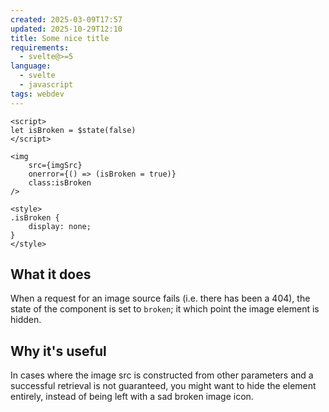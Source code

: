 ```yaml
---
created: 2025-03-09T17:57
updated: 2025-10-29T12:10
title: Some nice title
requirements:
  - svelte@>=5
language:
  - svelte
  - javascript
tags: webdev
---
```


```svelte
<script>
let isBroken = $state(false)
</script>

<img
	src={imgSrc}
	onerror={() => (isBroken = true)}
	class:isBroken
/>

<style>
.isBroken {
	display: none;
}
</style>
```

## What it does
When a request for an image source fails (i.e. there has been a 404), the state of the component is set to `broken`; it which point the image element is hidden.


## Why it's useful
In cases where the image src is constructed from other parameters and a successful retrieval is not guaranteed, you might want to hide the element entirely, instead of being left with a sad broken image icon.